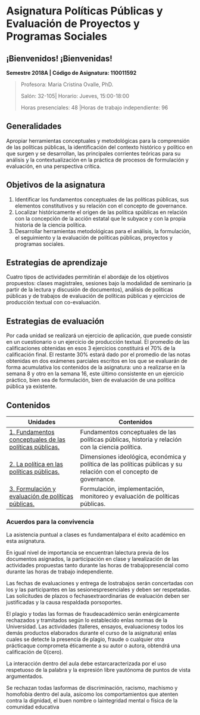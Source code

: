 # Asignatura Políticas Públicas y Evaluación de Proyectos y Programas Sociales

## **¡Bienvenidos! ¡Bienvenidas!**

**Semestre 2018A	| Código de Asignatura: 110011592**

> Profesora: Maria Cristina Ovalle, PhD.
>
> Salón: 32-105| Horario: Jueves, 15:00-18:00
>
> Horas presenciales: 48	|Horas de trabajo independiente: 96			

## Generalidades

Apropiar herramientas conceptuales y metodológicas para la comprensión de las políticas públicas, la identificación del contexto histórico y político en que surgen y se desarrollan, las principales corrientes teóricas para su análisis y la contextualización en la práctica de procesos de formulación y evaluación, en una perspectiva crítica.

## Objetivos de la asignatura

1. Identificar los fundamentos conceptuales de las políticas públicas, sus elementos constitutivos y su relación con el concepto de governance.  
2. Localizar históricamente el origen de las política spúblicas en relación con la concepción de la acción estatal que le subyace y con la propia historia de la ciencia política.                                                                                       
3. Desarrollar herramientas metodológicas para el análisis, la formulación, el seguimiento y la evaluación de políticas públicas, proyectos y programas sociales.                                                                  

## Estrategias de aprendizaje

Cuatro tipos de actividades permitirán el abordaje de los objetivos propuestos: clases magistrales, sesiones bajo la modalidad de seminario (a partir de la lectura y discusión de documentos), análisis de políticas públicas y de trabajos de evaluación de políticas públicas y ejercicios de producción textual con co-evaluación.

## Estrategias de evaluación

Por cada unidad se realizará un ejercicio de aplicación, que puede consistir en un cuestionario o un ejercicio de producción textual. El promedio de las calificaciones obtenidas en esos 3 ejercicios constituirá el 70% de la calificación final. El restante 30% estará dado por el promedio de las notas obtenidas en dos exámenes parciales escritos en los que se evaluarán de forma acumulativa los contenidos de la asignatura: uno a realizarse en la semana 8 y otro en la semana 16, este último consistente en un ejercicio práctico, bien sea de formulación, bien de evaluación de una política pública ya existente.  

## Contenidos

| Unidades                                 | Contenidos                               |
| ---------------------------------------- | ---------------------------------------- |
| [1. Fundamentos conceptuales de las políticas públicas.](unidad1/README.md) | Fundamentos conceptuales de las políticas públicas, historia y relación con la ciencia política. |
| [2. La política en las políticas públicas.](unidad2/README.md) | Dimensiones ideológica, económica y política de las políticas públicas y su relación con el concepto de governance. |
| [3. Formulación y evaluación de políticas públicas.](unidad3/README.md) | Formulación, implementación, monitoreo y evaluación de políticas públicas. |

### Acuerdos para la convivencia

La asistencia puntual a clases es fundamentalpara el éxito académico en esta asignatura. 

En igual nivel de importancia se encuentran lalectura previa de los documentos asignados, la participación en clase y larealización de las actividades propuestas tanto durante las horas de trabajopresencial como durante las horas de trabajo independiente. 

Las fechas de evaluaciones y entrega de lostrabajos serán concertadas con los y las participantes en las sesionespresenciales y deben ser respetadas. Las solicitudes de plazos o fechasextraordinarias de evaluación deben ser justificadas y la causa respaldada porsoportes. 

El plagio y todas las formas de fraudeacadémico serán enérgicamente rechazados y tramitados según lo establecido enlas normas de la Universidad. Las actividades (talleres, ensayos, evaluacionesy todos los demás productos elaborados durante el curso de la asignatura) enlas cuales se detecte la presencia de plagio, fraude o cualquier otra prácticaque comprometa éticamente a su autor o autora, obtendrá una calificación de 0(cero). 

 La interacción dentro del aula debe estarcaracterizada por el uso respetuoso de la palabra y la expresión libre yautónoma de puntos de vista argumentados. 

Se rechazan todas lasformas de discriminación, racismo, machismo y homofobia dentro del aula, asícomo los comportamientos que atenten contra la dignidad, el buen nombre o laintegridad mental o física de la comunidad educativa 




